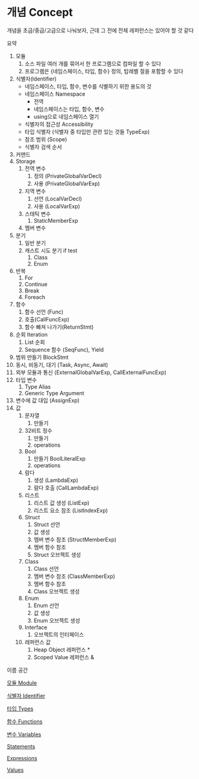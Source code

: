 # 개념 Concept

개념을 초급/중급/고급으로 나눠보자, 근데 그 전에 전체 레퍼런스는 있어야 할 것 같다

요약

1. 모듈
    1. 소스 파일 여러 개를 묶어서 한 프로그램으로 컴파일 할 수 있다
    2. 프로그램은 {네임스페이스, 타입, 함수} 정의, 탑레벨 절을 포함할 수 있다
2. 식별자(Identifier) 
    - 네임스페이스, 타입, 함수, 변수를 식별하기 위한 용도의 것
    - 네임스페이스 Namespace
        - 전역
        - 네임스페이스는 타입, 함수, 변수
        - using으로 네임스페이스 열기
    - 식별자의 접근성 Accessibility
    - 타입 식별자 (식별자 중 타입만 관련 있는 것들 TypeExp)
    - 참조 범위 (Scope)
    - 식별자 검색 순서
3. 커맨드
4. Storage
    1. 전역 변수
        1. 정의 (PrivateGlobalVarDecl)
        2. 사용 (PrivateGlobalVarExp)
    2. 지역 변수
        1. 선언 (LocalVarDecl)
        2. 사용 (LocalVarExp)
    3. 스태틱 변수
        1. StaticMemberExp
    4. 멤버 변수
5. 분기
    1. 일반 분기
    2. 캐스트 시도 분기 if test
        1. Class
        2. Enum
6. 반복
    1. For
    2. Continue
    3. Break
    4. Foreach
7. 함수
    1. 함수 선언 (Func)
    2. 호출(CallFuncExp)
    3. 함수 빠져 나가기(ReturnStmt)
8. 순회 Iteration
    1. List 순회
    2. Sequence 함수 (SeqFunc), Yield
9. 범위 만들기 BlockStmt
10. 동시, 비동기, 대기 (Task, Async, Await)
11. 외부 모듈과 통신 (ExternalGlobalVarExp, CallExternalFuncExp)
12. 타입 변수
    1. Type Alias
    2. Generic Type Argument
13. 변수에 값 대입 (AssignExp)
14. 값
    1. 문자열
        1. 만들기
    2. 32비트 정수
        1. 만들기
        2. operations
    3. Bool
        1. 만들기 BoolLiteralExp
        2. operations
    4. 람다 
        1. 생성 (LambdaExp)
        2. 람다 호출 (CallLambdaExp)
    5. 리스트
        1. 리스트 값 생성 (ListExp)
        2. 리스트 요소 참조 (ListIndexExp)
    6. Struct
        1. Struct 선언 
        2. 값 생성
        3. 멤버 변수 참조 (StructMemberExp)
        4. 멤버 함수 참조
        5. Struct 오브젝트 생성
    7. Class
        1. Class 선언
        2. 멤버 변수 참조 (ClassMemberExp)
        3. 멤버 함수 참조
        4. Class 오브젝트 생성
    8. Enum
        1. Enum 선언
        2. 값 생성
        3. Enum 오브젝트 생성
    9. Interface
        1. 오브젝트의 인터페이스
    10. 레퍼런스 값
        1. Heap Object 레퍼런스 *
        2. Scoped Value 레퍼런스 &

이름 공간

[모듈 Module](%E1%84%80%E1%85%A2%E1%84%82%E1%85%A7%E1%86%B7%20Concept%200f8350f8fa254ca3b0bbf396be8a9da2/%E1%84%86%E1%85%A9%E1%84%83%E1%85%B2%E1%86%AF%20Module%20fdef0879863c4d1dbb3bb7fc759873c4.md)

[식별자 Identifier](%E1%84%80%E1%85%A2%E1%84%82%E1%85%A7%E1%86%B7%20Concept%200f8350f8fa254ca3b0bbf396be8a9da2/%E1%84%89%E1%85%B5%E1%86%A8%E1%84%87%E1%85%A7%E1%86%AF%E1%84%8C%E1%85%A1%20Identifier%20562fecb020464b4eb4f1d323d9185e42.md)

 

[타입 Types](%E1%84%80%E1%85%A2%E1%84%82%E1%85%A7%E1%86%B7%20Concept%200f8350f8fa254ca3b0bbf396be8a9da2/%E1%84%90%E1%85%A1%E1%84%8B%E1%85%B5%E1%86%B8%20Types%20f2bc5d2a93674a69a85c12fd80bfdda8.md)

[함수 Functions](%E1%84%80%E1%85%A2%E1%84%82%E1%85%A7%E1%86%B7%20Concept%200f8350f8fa254ca3b0bbf396be8a9da2/%E1%84%92%E1%85%A1%E1%86%B7%E1%84%89%E1%85%AE%20Functions%20f53c28a5a00946a094ea84d88a3e51cf.md)

[변수 Variables](%E1%84%80%E1%85%A2%E1%84%82%E1%85%A7%E1%86%B7%20Concept%200f8350f8fa254ca3b0bbf396be8a9da2/%E1%84%87%E1%85%A7%E1%86%AB%E1%84%89%E1%85%AE%20Variables%203d2bdef9083745af88a63d14e6a12876.md)

[Statements](%E1%84%80%E1%85%A2%E1%84%82%E1%85%A7%E1%86%B7%20Concept%200f8350f8fa254ca3b0bbf396be8a9da2/Statements%201926193350fb4107b4f243282ee2b771.md)

[Expressions](%E1%84%80%E1%85%A2%E1%84%82%E1%85%A7%E1%86%B7%20Concept%200f8350f8fa254ca3b0bbf396be8a9da2/Expressions%20e3dd393d9c6e4022b5c4e079edd37e5e.md)

[Values](%E1%84%80%E1%85%A2%E1%84%82%E1%85%A7%E1%86%B7%20Concept%200f8350f8fa254ca3b0bbf396be8a9da2/Values%202695ed9117a64deda1fb9b235b1c021f.md)